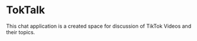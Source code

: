 # TokTalk

This chat application is a created space for discussion of TikTok Videos and their topics.
